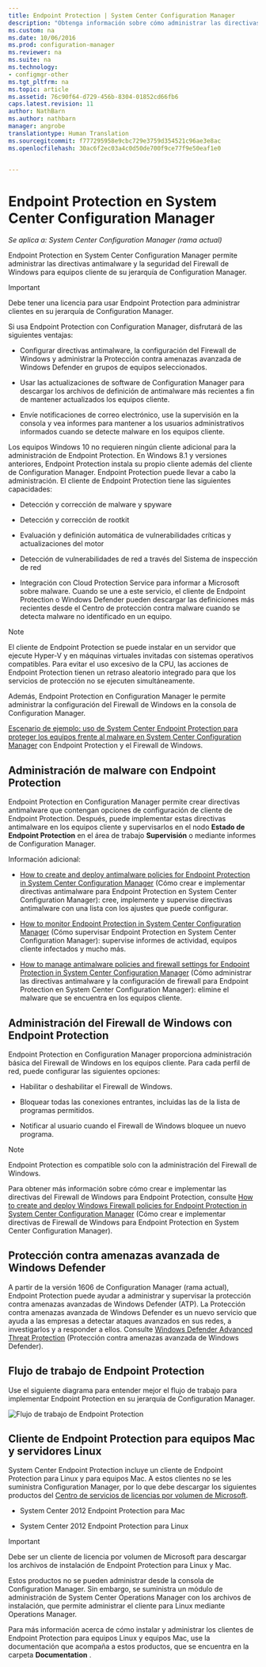 ```yaml
---
title: Endpoint Protection | System Center Configuration Manager
description: "Obtenga información sobre cómo administrar las directivas antimalware y la seguridad del Firewall de Windows para equipos cliente de su jerarquía de Configuration Manager."
ms.custom: na
ms.date: 10/06/2016
ms.prod: configuration-manager
ms.reviewer: na
ms.suite: na
ms.technology:
- configmgr-other
ms.tgt_pltfrm: na
ms.topic: article
ms.assetid: 76c90f64-d729-456b-8304-01852cd66fb6
caps.latest.revision: 11
author: NathBarn
ms.author: nathbarn
manager: angrobe
translationtype: Human Translation
ms.sourcegitcommit: f777295958e9cbc729e3759d354521c96ae3e8ac
ms.openlocfilehash: 30ac6f2ec03a4c0d50de700f9ce77f9e50eaf1e0


---
```

# <a name="endpoint-protection-in-system-center-configuration-manager"></a>Endpoint Protection en System Center Configuration Manager

*Se aplica a: System Center Configuration Manager (rama actual)*

Endpoint Protection en System Center Configuration Manager permite administrar las directivas antimalware y la seguridad del Firewall de Windows para equipos cliente de su jerarquía de Configuration Manager.  

> [!IMPORTANT]  
>  Debe tener una licencia para usar Endpoint Protection para administrar clientes en su jerarquía de Configuration Manager.  

 Si usa Endpoint Protection con Configuration Manager, disfrutará de las siguientes ventajas:  

-   Configurar directivas antimalware, la configuración del Firewall de Windows y administrar la Protección contra amenazas avanzada de Windows Defender en grupos de equipos seleccionados.  

-   Usar las actualizaciones de software de Configuration Manager para descargar los archivos de definición de antimalware más recientes a fin de mantener actualizados los equipos cliente.  

-   Envíe notificaciones de correo electrónico, use la supervisión en la consola y vea informes para mantener a los usuarios administrativos informados cuando se detecte malware en los equipos cliente.  

Los equipos Windows 10 no requieren ningún cliente adicional para la administración de Endpoint Protection. En Windows 8.1 y versiones anteriores, Endpoint Protection instala su propio cliente además del cliente de Configuration Manager. Endpoint Protection puede llevar a cabo la administración. El cliente de Endpoint Protection tiene las siguientes capacidades:  

-   Detección y corrección de malware y spyware  

-   Detección y corrección de rootkit  

-   Evaluación y definición automática de vulnerabilidades críticas y actualizaciones del motor  

-   Detección de vulnerabilidades de red a través del Sistema de inspección de red  

-   Integración con Cloud Protection Service para informar a Microsoft sobre malware. Cuando se une a este servicio, el cliente de Endpoint Protection o Windows Defender pueden descargar las definiciones más recientes desde el Centro de protección contra malware cuando se detecta malware no identificado en un equipo.  

> [!NOTE]  
>  El cliente de Endpoint Protection se puede instalar en un servidor que ejecute Hyper-V y en máquinas virtuales invitadas con sistemas operativos compatibles. Para evitar el uso excesivo de la CPU, las acciones de Endpoint Protection tienen un retraso aleatorio integrado para que los servicios de protección no se ejecuten simultáneamente.  

 Además, Endpoint Protection en Configuration Manager le permite administrar la configuración del Firewall de Windows en la consola de Configuration Manager.  

 [Escenario de ejemplo: uso de System Center Endpoint Protection para proteger los equipos frente al malware en System Center Configuration Manager](scenarios-endpoint-protection.md) con Endpoint Protection y el Firewall de Windows.  


## <a name="managing-malware-with-endpoint-protection"></a>Administración de malware con Endpoint Protection  
 Endpoint Protection en Configuration Manager permite crear directivas antimalware que contengan opciones de configuración de cliente de Endpoint Protection. Después, puede implementar estas directivas antimalware en los equipos cliente y supervisarlos en el nodo **Estado de Endpoint Protection** en el área de trabajo **Supervisión** o mediante informes de Configuration Manager.  

 Información adicional:  

-   [How to create and deploy antimalware policies for Endpoint Protection in System Center Configuration Manager](endpoint-antimalware-policies.md) (Cómo crear e implementar directivas antimalware para Endpoint Protection en System Center Configuration Manager): cree, implemente y supervise directivas antimalware con una lista con los ajustes que puede configurar.  

-   [How to monitor Endpoint Protection in System Center Configuration Manager](monitor-endpoint-protection.md) (Cómo supervisar Endpoint Protection en System Center Configuration Manager): supervise informes de actividad, equipos cliente infectados y mucho más.  

-   [How to manage antimalware policies and firewall settings for Endpoint Protection in System Center Configuration Manager](endpoint-antimalware-firewall.md) (Cómo administrar las directivas antimalware y la configuración de firewall para Endpoint Protection en System Center Configuration Manager): elimine el malware que se encuentra en los equipos cliente.  


## <a name="managing-windows-firewall-with-endpoint-protection"></a>Administración del Firewall de Windows con Endpoint Protection  
 Endpoint Protection en Configuration Manager proporciona administración básica del Firewall de Windows en los equipos cliente. Para cada perfil de red, puede configurar las siguientes opciones:  

-   Habilitar o deshabilitar el Firewall de Windows.  

-   Bloquear todas las conexiones entrantes, incluidas las de la lista de programas permitidos.  

-   Notificar al usuario cuando el Firewall de Windows bloquee un nuevo programa.  

> [!NOTE]  
>  Endpoint Protection es compatible solo con la administración del Firewall de Windows.  


 Para obtener más información sobre cómo crear e implementar las directivas del Firewall de Windows para Endpoint Protection, consulte [How to create and deploy Windows Firewall policies for Endpoint Protection in System Center Configuration Manager](create-windows-firewall-policies.md) (Cómo crear e implementar directivas de Firewall de Windows para Endpoint Protection en System Center Configuration Manager).  


## <a name="windows-defender-advanced-threat-protection"></a>Protección contra amenazas avanzada de Windows Defender

A partir de la versión 1606 de Configuration Manager (rama actual), Endpoint Protection puede ayudar a administrar y supervisar la protección contra amenazas avanzadas de Windows Defender (ATP). La Protección contra amenazas avanzada de Windows Defender es un nuevo servicio que ayuda a las empresas a detectar ataques avanzados en sus redes, a investigarlos y a responder a ellos. Consulte [Windows Defender Advanced Threat Protection](windows-defender-advanced-threat-protection.md) (Protección contra amenazas avanzada de Windows Defender).

## <a name="endpoint-protection-workflow"></a>Flujo de trabajo de Endpoint Protection  
 Use el siguiente diagrama para entender mejor el flujo de trabajo para implementar Endpoint Protection en su jerarquía de Configuration Manager.  

 ![Flujo de trabajo de Endpoint Protection](../media/Endpoint-Protection-Workflow.gif)  

## <a name="endpoint-protection-client-for-mac-computers-and-linux-servers"></a>Cliente de Endpoint Protection para equipos Mac y servidores Linux  
 System Center Endpoint Protection incluye un cliente de Endpoint Protection para Linux y para equipos Mac. A estos clientes no se les suministra Configuration Manager, por lo que debe descargar los siguientes productos del [Centro de servicios de licencias por volumen de Microsoft](https://www.microsoft.com/licensing/servicecenter/default.aspx).  

-   System Center 2012 Endpoint Protection para Mac  

-   System Center 2012 Endpoint Protection para Linux  


> [!IMPORTANT]  
>  Debe ser un cliente de licencia por volumen de Microsoft para descargar los archivos de instalación de Endpoint Protection para Linux y Mac.  

 Estos productos no se pueden administrar desde la consola de Configuration Manager. Sin embargo, se suministra un módulo de administración de System Center Operations Manager con los archivos de instalación, que permite administrar el cliente para Linux mediante Operations Manager.  

 Para más información acerca de cómo instalar y administrar los clientes de Endpoint Protection para equipos Linux y equipos Mac, use la documentación que acompaña a estos productos, que se encuentra en la carpeta **Documentation** .



<!--HONumber=Nov16_HO1-->


